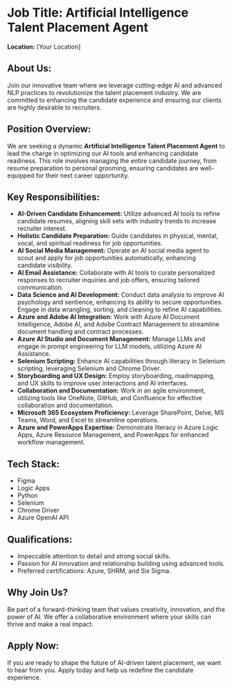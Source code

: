 # Job Title: Artificial Intelligence Talent Placement Agent  
**Location:** [Your Location]

## About Us:
Join our innovative team where we leverage cutting-edge AI and advanced NLP practices to revolutionize the talent placement industry. We are committed to enhancing the candidate experience and ensuring our clients are highly desirable to recruiters.

## Position Overview:
We are seeking a dynamic **Artificial Intelligence Talent Placement Agent** to lead the charge in optimizing our AI tools and enhancing candidate readiness. This role involves managing the entire candidate journey, from resume preparation to personal grooming, ensuring candidates are well-equipped for their next career opportunity.

## Key Responsibilities:
- **AI-Driven Candidate Enhancement:** Utilize advanced AI tools to refine candidate resumes, aligning skill sets with industry trends to increase recruiter interest.
- **Holistic Candidate Preparation:** Guide candidates in physical, mental, vocal, and spiritual readiness for job opportunities.
- **AI Social Media Management:** Operate an AI social media agent to scout and apply for job opportunities automatically, enhancing candidate visibility.
- **AI Email Assistance:** Collaborate with AI tools to curate personalized responses to recruiter inquiries and job offers, ensuring tailored communication.
- **Data Science and AI Development:** Conduct data analysis to improve AI psychology and sentience, enhancing its ability to secure opportunities. Engage in data wrangling, sorting, and cleaning to refine AI capabilities.
- **Azure and Adobe AI Integration:** Work with Azure AI Document Intelligence, Adobe AI, and Adobe Contract Management to streamline document handling and contract processes.
- **Azure AI Studio and Document Management:** Manage LLMs and engage in prompt engineering for LLM models, utilizing Azure AI Assistance.
- **Selenium Scripting:** Enhance AI capabilities through literacy in Selenium scripting, leveraging Selenium and Chrome Driver.
- **Storyboarding and UX Design:** Employ storyboarding, roadmapping, and UX skills to improve user interactions and AI interfaces.
- **Collaboration and Documentation:** Work in an agile environment, utilizing tools like OneNote, GitHub, and Confluence for effective collaboration and documentation.
- **Microsoft 365 Ecosystem Proficiency:** Leverage SharePoint, Delve, MS Teams, Word, and Excel to streamline operations.
- **Azure and PowerApps Expertise:** Demonstrate literacy in Azure Logic Apps, Azure Resource Management, and PowerApps for enhanced workflow management.

## Tech Stack:
- Figma
- Logic Apps
- Python
- Selenium
- Chrome Driver
- Azure OpenAI API

## Qualifications:
- Impeccable attention to detail and strong social skills.
- Passion for AI innovation and relationship building using advanced tools.
- Preferred certifications: Azure, SHRM, and Six Sigma.

## Why Join Us?
Be part of a forward-thinking team that values creativity, innovation, and the power of AI. We offer a collaborative environment where your skills can thrive and make a real impact.

## Apply Now:
If you are ready to shape the future of AI-driven talent placement, we want to hear from you. Apply today and help us redefine the candidate experience.

